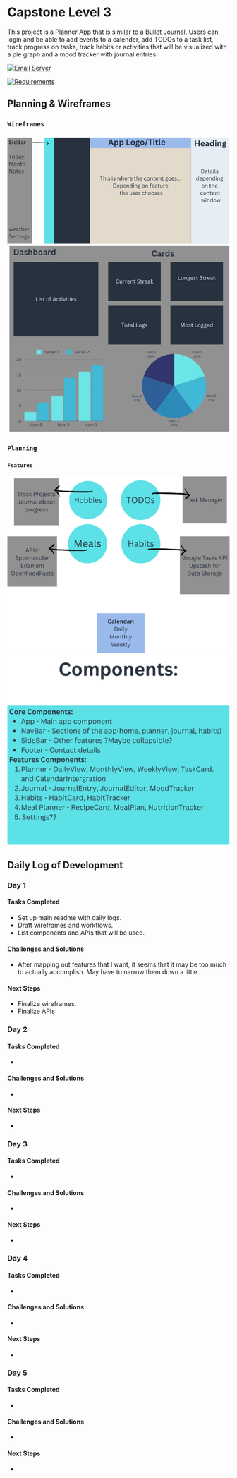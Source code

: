 # Capstone Level 3

This project is a Planner App that is similar to a Bullet Journal. Users can login and be able to add events to a calender, add TODOs to a task list, track progress on tasks, track habits or activities that will be visualized with a pie graph and a mood tracker with journal entries. 

<!-- Email Server README.md -->
[![Email Server](https://img.shields.io/badge/server-email--readme-blue?style=flat-square)](/README-email-server.md)
<!-- Check list of requirements README.md -->
[![Requirements](https://img.shields.io/badge/checkList-readme-blue?style=flat-square)](/README-checklist.md)

## Planning & Wireframes

### `Wireframes`

![wireframe-1](</public/wireframe-1.png>)
![wireframe-2](</public/wireframe-2.png>)

### `Planning`
#### `Features`
![features](</public/features.png>)
![components](</public/components.png>)

## Daily Log of Development

### Day 1 

#### Tasks Completed
- Set up main readme with daily logs.
- Draft wireframes and workflows.
- List components and APIs that will be used.

#### Challenges and Solutions
- After mapping out features that I want, it seems that it may be too much to actually accomplish. May have to narrow them down a little. 

#### Next Steps
- Finalize wireframes.
- Finalize APIs

### Day 2 

#### Tasks Completed
- 

#### Challenges and Solutions
-

#### Next Steps
- 

### Day 3 

#### Tasks Completed
- 

#### Challenges and Solutions
-

#### Next Steps
- 

### Day 4 

#### Tasks Completed
- 

#### Challenges and Solutions
-

#### Next Steps
- 

### Day 5 

#### Tasks Completed
- 

#### Challenges and Solutions
-

#### Next Steps
- 






